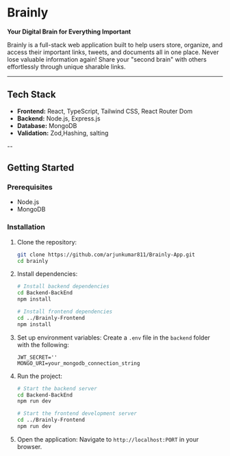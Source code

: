 # Brainly

**Your Digital Brain for Everything Important**

Brainly is a full-stack web application built to help users store, organize, and access their important links, tweets, and documents all in one place. Never lose valuable information again! Share your "second brain" with others effortlessly through unique sharable links.

---

## **Tech Stack**

- **Frontend:** React, TypeScript, Tailwind CSS, React Router Dom
- **Backend:** Node.js, Express.js
- **Database:** MongoDB
- **Validation:** Zod,Hashing, salting 

--

## **Getting Started**

### **Prerequisites**
- Node.js
- MongoDB

### **Installation**

1. Clone the repository:
   ```bash
   git clone https://github.com/arjunkumar811/Brainly-App.git
   cd brainly
   ```

2. Install dependencies:
   ```bash
   # Install backend dependencies
   cd Backend-BackEnd
   npm install

   # Install frontend dependencies
   cd ../Brainly-Frontend
   npm install
   ```

3. Set up environment variables:
   Create a `.env` file in the `backend` folder with the following:
   ```env
   JWT_SECRET=''
   MONGO_URI=your_mongodb_connection_string
   ```

4. Run the project:
   ```bash
   # Start the backend server
   cd Backend-BackEnd
   npm run dev

   # Start the frontend development server
   cd ../Brainly-Frontend
   npm run dev


5. Open the application:
   Navigate to `http://localhost:PORT` in your browser.

